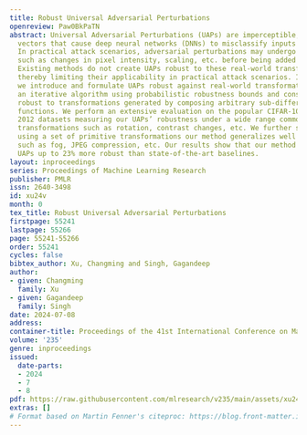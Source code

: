 ```yaml
---
title: Robust Universal Adversarial Perturbations
openreview: Paw0BkPaTN
abstract: Universal Adversarial Perturbations (UAPs) are imperceptible, image-agnostic
  vectors that cause deep neural networks (DNNs) to misclassify inputs with high probability.
  In practical attack scenarios, adversarial perturbations may undergo transformations
  such as changes in pixel intensity, scaling, etc. before being added to DNN inputs.
  Existing methods do not create UAPs robust to these real-world transformations,
  thereby limiting their applicability in practical attack scenarios. In this work,
  we introduce and formulate UAPs robust against real-world transformations. We build
  an iterative algorithm using probabilistic robustness bounds and construct UAPs
  robust to transformations generated by composing arbitrary sub-differentiable transformation
  functions. We perform an extensive evaluation on the popular CIFAR-10 and ILSVRC
  2012 datasets measuring our UAPs’ robustness under a wide range common, real-world
  transformations such as rotation, contrast changes, etc. We further show that by
  using a set of primitive transformations our method generalizes well to unseen transformations
  such as fog, JPEG compression, etc. Our results show that our method can generate
  UAPs up to 23% more robust than state-of-the-art baselines.
layout: inproceedings
series: Proceedings of Machine Learning Research
publisher: PMLR
issn: 2640-3498
id: xu24v
month: 0
tex_title: Robust Universal Adversarial Perturbations
firstpage: 55241
lastpage: 55266
page: 55241-55266
order: 55241
cycles: false
bibtex_author: Xu, Changming and Singh, Gagandeep
author:
- given: Changming
  family: Xu
- given: Gagandeep
  family: Singh
date: 2024-07-08
address:
container-title: Proceedings of the 41st International Conference on Machine Learning
volume: '235'
genre: inproceedings
issued:
  date-parts:
  - 2024
  - 7
  - 8
pdf: https://raw.githubusercontent.com/mlresearch/v235/main/assets/xu24v/xu24v.pdf
extras: []
# Format based on Martin Fenner's citeproc: https://blog.front-matter.io/posts/citeproc-yaml-for-bibliographies/
---
```

